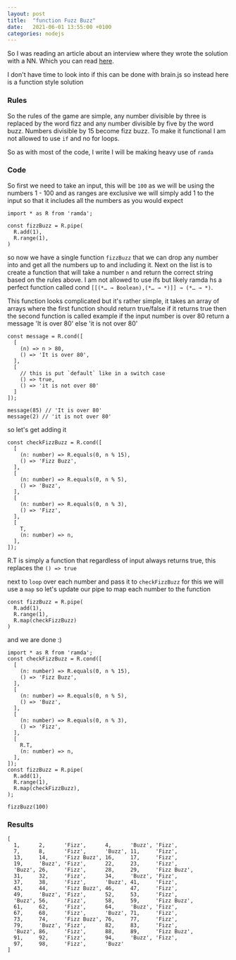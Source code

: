 ```yaml
---
layout: post
title:  "function Fuzz Buzz"
date:   2021-06-01 13:55:00 +0100
categories: nodejs
---
```


So I was reading an article about an interview where they wrote the solution with a NN. Which you can read [here](https://joelgrus.com/2016/05/23/fizz-buzz-in-tensorflow/).

I don't have time to look into if this can be done with brain.js so instead here is a function style solution


### Rules

So the rules of the game are simple, any number divisible by three is replaced by the word fizz and any number divisible by five by the word buzz. Numbers divisible by 15 become fizz buzz. To make it functional I am not allowed to use `if` and no for loops.


So as with most of the code, I write I will be making heavy use of `ramda`


### Code

So first we need to take an input, this will be `100` as we will be using the numbers 1 - 100 and as ranges are exclusive we will simply add 1 to the input so that it includes all the numbers as you would expect


```
import * as R from 'ramda';

const fizzBuzz = R.pipe(
  R.add(1),
  R.range(1),
)
```

so now we have a single function `fizzBuzz` that we can drop any number into and get all the numbers up to and including it. Next on the list is to create a function that will take a number `n` and return the correct string based on the rules above. I am not allowed to use ifs but likely ramda hs a perfect function called cond `[[(*… → Boolean),(*… → *)]] → (*… → *)`.

This function looks complicated but it's rather simple, it takes an array of arrays where the first function should return true/false if it returns true then the second function is called example if the input number is over 80 return a message 'It is over 80' else 'it is not over 80'

```
const message = R.cond([
  [
    (n) => n > 80,
    () => 'It is over 80',
  ],
  [
    // this is put `default` like in a switch case
    () => true,
    () => 'it is not over 80'
  ]
]);

message(85) // 'It is over 80'
message(2) // 'it is not over 80'
```


so let's get adding it

```
const checkFizzBuzz = R.cond([
  [
    (n: number) => R.equals(0, n % 15),
    () => 'Fizz Buzz',
  ],
  [
    (n: number) => R.equals(0, n % 5),
    () => 'Buzz',
  ],
  [
    (n: number) => R.equals(0, n % 3),
    () => 'Fizz',
  ],
  [
    T,
    (n: number) => n,
  ],
]);
```
R.T is simply a function that regardless of input always returns true, this replaces the `() => true` 

next to `loop` over each number and pass it to `checkFizzBuzz` for this we will use a `map` so let's update our pipe to map each number to the function

```
const fizzBuzz = R.pipe(
  R.add(1),
  R.range(1),
  R.map(checkFizzBuzz)
)
```

and we are done :)

```
import * as R from 'ramda';
const checkFizzBuzz = R.cond([
  [
    (n: number) => R.equals(0, n % 15),
    () => 'Fizz Buzz',
  ],
  [
    (n: number) => R.equals(0, n % 5),
    () => 'Buzz',
  ],
  [
    (n: number) => R.equals(0, n % 3),
    () => 'Fizz',
  ],
  [
    R.T,
    (n: number) => n,
  ],
]);
const fizzBuzz = R.pipe(
  R.add(1),
  R.range(1),
  R.map(checkFizzBuzz),
);

fizzBuzz(100)
```


### Results

```
[
  1,      2,      'Fizz',      4,      'Buzz', 'Fizz',
  7,      8,      'Fizz',      'Buzz', 11,     'Fizz',
  13,     14,     'Fizz Buzz', 16,     17,     'Fizz',
  19,     'Buzz', 'Fizz',      22,     23,     'Fizz',
  'Buzz', 26,     'Fizz',      28,     29,     'Fizz Buzz',
  31,     32,     'Fizz',      34,     'Buzz', 'Fizz',
  37,     38,     'Fizz',      'Buzz', 41,     'Fizz',
  43,     44,     'Fizz Buzz', 46,     47,     'Fizz',
  49,     'Buzz', 'Fizz',      52,     53,     'Fizz',
  'Buzz', 56,     'Fizz',      58,     59,     'Fizz Buzz',
  61,     62,     'Fizz',      64,     'Buzz', 'Fizz',
  67,     68,     'Fizz',      'Buzz', 71,     'Fizz',
  73,     74,     'Fizz Buzz', 76,     77,     'Fizz',
  79,     'Buzz', 'Fizz',      82,     83,     'Fizz',
  'Buzz', 86,     'Fizz',      88,     89,     'Fizz Buzz',
  91,     92,     'Fizz',      94,     'Buzz', 'Fizz',
  97,     98,     'Fizz',      'Buzz'
]
```


